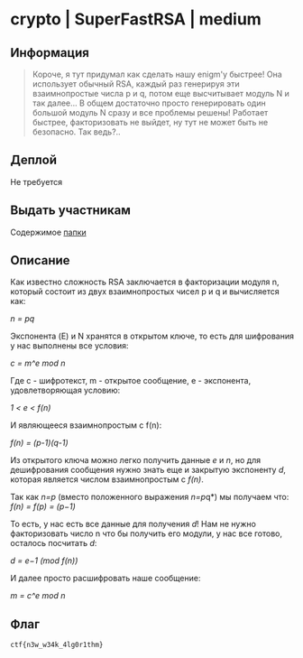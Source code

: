 # crypto | SuperFastRSA | medium

## Информация
> Короче, я тут придумал как сделать нашу enigm'у быстрее! Она использует обычный RSA, каждый раз генерируя эти взаимнопростые числа p и q, потом еще высчитывает модуль N и так далее... В общем достаточно просто генерировать один большой модуль N сразу и все проблемы решены! Работает быстрее, факторизовать не выйдет, ну тут не может быть не безопасно. Так ведь?..

## Деплой
Не требуется

## Выдать участникам
Содержимое [папки](public/)

## Описание
Как известно сложность RSA заключается в факторизации модуля n, который состоит из двух взаимнопростых чисел p и q и вычисляется как:

*n = pq*


Экспонента (E) и N хранятся в открытом ключе, то есть для шифрования у нас выполнены все условия:

*c = m^e mod n* 

Где c - шифротекст, m - открытое сообщение, e - экспонента, удовлетворяющая условию:

*1 < e < f(n)*

И являющееся взаимнопростым с f(n):

*f(n) = (p-1)(q-1)*

Из открытого ключа можно легко получить данные *e* и *n*, но для дешифрования сообщения нужно знать еще и закрытую экспоненту *d*, которая является числом взаимнопростым с *f(n)*.

Так как  *n=p* (вместо положенного выражения *n=p*q*) мы получаем что:
*f(n) = f(p\) = (p−1)*

То есть, у нас есть все данные для получения *d*! Нам не нужно факторизовать число n что бы получить его модули, у нас все готово, осталось посчитать *d*:

*d = e−1 (mod f(n))*

И далее просто расшифровать наше сообщение:

*m = c^e mod n* 


## Флаг

`ctf{n3w_w34k_4lg0r1thm}`

